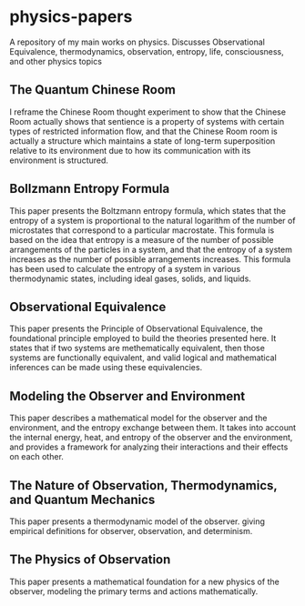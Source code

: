# physics-papers

A repository of my main works on physics. Discusses Observational Equivalence, thermodynamics, observation, entropy, life, consciousness, and other physics topics

## The Quantum Chinese Room

I reframe the Chinese Room thought experiment to show that the Chinese Room actually shows that sentience is a property of systems with certain types of restricted information flow, and that the Chinese Room room is actually a structure which maintains a state of long-term superposition relative to its environment due to how its communication with its environment is structured.

## Bollzmann Entropy Formula

This paper presents the Boltzmann entropy formula, which states that the entropy of a system is proportional to the natural logarithm of the number of microstates that correspond to a particular macrostate. This formula is based on the idea that entropy is a measure of the number of possible arrangements of the particles in a system, and that the entropy of a system increases as the number of possible arrangements increases. This formula has been used to calculate the entropy of a system in various thermodynamic states, including ideal gases, solids, and liquids.

## Observational Equivalence

This paper presents the Principle of Observational Equivalence, the foundational principle employed to build the theories presented here. It states that if two systems are methematically equivalent, then those systems are functionally equivalent, and valid logical and mathematical inferences can be made using these equivalencies.

## Modeling the Observer and Environment

This paper describes a mathematical model for the observer and the environment, and the entropy exchange between them. It takes into account the internal energy, heat, and entropy of the observer and the environment, and provides a framework for analyzing their interactions and their effects on each other.

## The Nature of Observation, Thermodynamics, and Quantum Mechanics

This paper presents a thermodynamic model of the observer. giving empirical definitions for observer, observation, and determinism.

## The Physics of Observation

This paper presents a mathematical foundation for a new physics of the observer, modeling the primary terms and actions mathematically.
